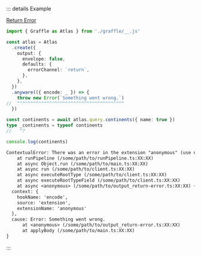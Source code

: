 ::: details Example

<div class="ExampleSnippet">
<a href="../../examples/output/return-error">Return Error</a>

<!-- dprint-ignore-start -->
```ts twoslash
import { Graffle as Atlas } from './graffle/__.js'

const atlas = Atlas
  .create({
    output: {
      envelope: false,
      defaults: {
        errorChannel: `return`,
      },
    },
  })
  .anyware(({ encode: _ }) => {
    throw new Error(`Something went wrong.`)
//  ^^^^^^^^^^^^^^^^^^^^^^^^^^^^^^^^^^^^^^^^ 
  })

const continents = await atlas.query.continents({ name: true })
type _continents = typeof continents
//   ^?

console.log(continents)
```
<!-- dprint-ignore-end -->

<!-- dprint-ignore-start -->
```txt
ContextualError: There was an error in the extension "anonymous" (use named functions to improve this error message) while running hook "encode".
    at runPipeline (/some/path/to/runPipeline.ts:XX:XX)
    at async Object.run (/some/path/to/main.ts:XX:XX)
    at async run (/some/path/to/client.ts:XX:XX)
    at async executeRootType (/some/path/to/client.ts:XX:XX)
    at async executeRootTypeField (/some/path/to/client.ts:XX:XX)
    at async <anonymous> (/some/path/to/output_return-error.ts:XX:XX) {
  context: {
    hookName: 'encode',
    source: 'extension',
    extensionName: 'anonymous'
  },
  cause: Error: Something went wrong.
      at <anonymous> (/some/path/to/output_return-error.ts:XX:XX)
      at applyBody (/some/path/to/main.ts:XX:XX)
}
```
<!-- dprint-ignore-end -->

</div>
:::
